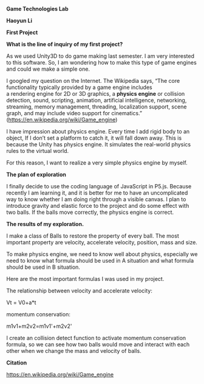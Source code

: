 **Game Technologies Lab**

**Haoyun Li**

**First Project**

**What is the line of inquiry of my first project?**

As we used Unity3D to do game making last semester. I am very interested to this
software. So, I am wondering how to make this type of game engines and could we
make a simple one.

I googled my question on the Internet. The Wikipedia says, “The core
functionality typically provided by a game engine includes a rendering engine
for 2D or 3D graphics, a **physics engine** or collision
detection, sound, scripting, animation, artificial intelligence, networking,
streaming, memory management, threading, localization support, scene graph, and
may include video support for cinematics.”
(<https://en.wikipedia.org/wiki/Game_engine>)

I have impression about physics engine. Every time I add rigid body to an
object, If I don’t set a platform to catch it, it will fall down away. This is
because the Unity has physics engine. It simulates the real-world physics rules
to the virtual world.

For this reason, I want to realize a very simple physics engine by myself.

**The plan of exploration**

I finally decide to use the coding language of JavaScript in P5.js. Because
recently I am learning it, and it is better for me to have an uncomplicated way
to know whether I am doing right through a visible canvas. I plan to introduce
gravity and elastic force to the project and do some effect with two balls. If
the balls move correctly, the physics engine is correct.

**The results of my exploration.**

I make a class of Balls to restore the property of every ball. The most
important property are velocity, accelerate velocity, position, mass and size.

To make physics engine, we need to know well about physics, especially we need
to know what formula should be used in A situation and what formula should be
used in B situation.

Here are the most important formulas I was used in my project.

The relationship between velocity and accelerate velocity:

Vt = V0+a\*t

momentum conservation:

m1v1+m2v2=m1v1'+m2v2'

I create an collision detect function to activate momentum conservation formula,
so we can see how two balls would move and interact with each other when we
change the mass and velocity of balls.

**Citation**

<https://en.wikipedia.org/wiki/Game_engine>
